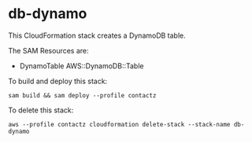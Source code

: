# db-dynamo

This CloudFormation stack creates a DynamoDB table.

The SAM Resources are:

- DynamoTable AWS::DynamoDB::Table

To build and deploy this stack:

```
sam build && sam deploy --profile contactz
```

To delete this stack:

```
aws --profile contactz cloudformation delete-stack --stack-name db-dynamo
```

